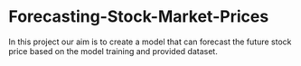 # Forecasting-Stock-Market-Prices
In this project our aim is to create a model that can forecast the future stock price based on the model training and provided dataset.
